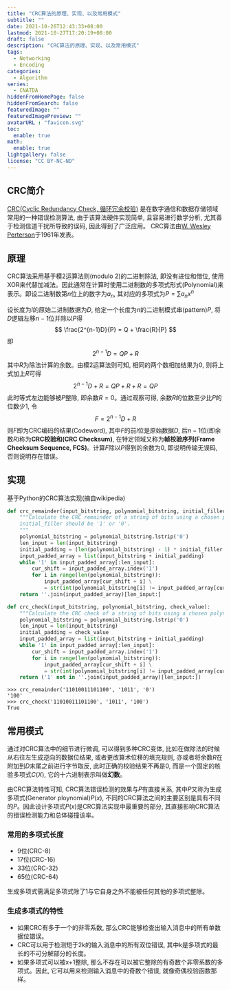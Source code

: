 ```yaml
---
title: "CRC算法的原理、实现、以及常用模式"
subtitle: ""
date: 2021-10-26T12:43:33+08:00
lastmod: 2021-10-27T17:20:19+08:00
draft: false
description: "CRC算法的原理、实现、以及常用模式"
tags:
  - Networking
  - Encoding
categories:
  - Algorithm
series:
  - CNATDA
hiddenFromHomePage: false
hiddenFromSearch: false
featuredImage: ""
featuredImagePreview: ""
avatarURL : "favicon.svg"
toc:
  enable: true
math:
  enable: true
lightgallery: false
license: "CC BY-NC-ND"
---
```

<!-- Main Content -->

## CRC简介

[CRC(Cyclic Redundancy Check, 循环冗余校验)](https://wikipedia.org/wiki/Cyclic_redundancy_check)
是在数字通信和数据存储领域常用的一种错误检测算法, 由于该算法硬件实现简单,
且容易进行数学分析, 尤其善于检测信道干扰所导致的误码, 因此得到了广泛应用。
CRC算法由[W. Wesley Perterson](https://wikipedia.org/wiki/W._Wesley_Peterson)于1961年发表。

<!--more-->

## 原理

CRC算法采用基于模2运算法则(modulo 2)的二进制除法, 即没有进位和借位, 使用XOR来代替加减法。因此通常在计算时使用二进制数的多项式形式(Polynomial)来表示。即设二进制数第$n$位上的数字为$a_n$, 其对应的多项式为$P = \sum a_n x^n$

设长度为$l$的原始二进制数据为$D$, 给定一个长度为$n$的二进制模式串(pattern)$P$, 将$D$逻辑左移$n-1$位并除以$P$得
$$
  \frac{2^{n-1}D}{P} = Q + \frac{R}{P}
$$
即
$$
  2^{n-1}D = QP + R
$$
其中$R$为除法计算的余数。由模2运算法则可知, 相同的两个数相加结果为0, 则将上式加上$R$可得
$$
  2^{n-1}D+R = QP + R + R = QP
$$
此时等式左边能够被$P$整除, 即余数$R=0$。通过观察可得, 余数$R$的位数至少比$P$的位数少1, 令
$$
  F = 2^{n-1}D + R
$$
则$F$即为CRC编码的结果(Codeword), 其中$F$的前$l$位是原始数据$D$, 后$n-1$位(即余数$R$)称为**CRC校验和(CRC Checksum)**, 在特定领域又称为**帧校验序列(Frame Checksum Sequence, FCS)**。计算$F$除以$P$得到的余数为0, 即说明传输无误码, 否则说明存在错误。

## 实现

基于Python的CRC算法实现(摘自wikipedia)

```python
def crc_remainder(input_bitstring, polynomial_bitstring, initial_filler):
    """Calculate the CRC remainder of a string of bits using a chosen polynomial.
    initial_filler should be '1' or '0'.
    """
    polynomial_bitstring = polynomial_bitstring.lstrip('0')
    len_input = len(input_bitstring)
    initial_padding = (len(polynomial_bitstring) - 1) * initial_filler
    input_padded_array = list(input_bitstring + initial_padding)
    while '1' in input_padded_array[:len_input]:
        cur_shift = input_padded_array.index('1')
        for i in range(len(polynomial_bitstring)):
            input_padded_array[cur_shift + i] \
            = str(int(polynomial_bitstring[i] != input_padded_array[cur_shift + i]))
    return ''.join(input_padded_array)[len_input:]

def crc_check(input_bitstring, polynomial_bitstring, check_value):
    """Calculate the CRC check of a string of bits using a chosen polynomial."""
    polynomial_bitstring = polynomial_bitstring.lstrip('0')
    len_input = len(input_bitstring)
    initial_padding = check_value
    input_padded_array = list(input_bitstring + initial_padding)
    while '1' in input_padded_array[:len_input]:
        cur_shift = input_padded_array.index('1')
        for i in range(len(polynomial_bitstring)):
            input_padded_array[cur_shift + i] \
            = str(int(polynomial_bitstring[i] != input_padded_array[cur_shift + i]))
    return ('1' not in ''.join(input_padded_array)[len_input:])
```

```shell
>>> crc_remainder('11010011101100', '1011', '0')
'100'
>>> crc_check('11010011101100', '1011', '100')
True
```

## 常用模式

通过对CRC算法中的细节进行微调, 可以得到多种CRC变体, 比如在做除法的时候从右往左生成逆向的数据位结果, 或者更改算术位移的填充规则, 亦或者将余数$R$在附加到$D$末尾之前进行字节取反, 此时正确的校验结果不再是0, 而是一个固定的核验多项式$C(X)$, 它的十六进制表示叫做**幻数**。

由CRC算法特性可知, CRC算法错误检测的效果与$P$有直接关系, 其中$P$又称为生成多项式(Generator ploynomial)$P(x)$, 不同的CRC算法之间的主要区别是具有不同的$P$。因此设计多项式$P(x)$是CRC算法实现中最重要的部分, 其直接影响CRC算法的错误检测能力和总体碰撞该率。

### 常用的多项式长度

- 9位(CRC-8)
- 17位(CRC-16)
- 33位(CRC-32)
- 65位(CRC-64)

生成多项式需满足多项式除了1与它自身之外不能被任何其他的多项式整除。

### 生成多项式的特性

- 如果CRC有多于一个的非零系数, 那么CRC能够检查出输入消息中的所有单数据位错误。
- CRC可以用于检测短于2k的输入消息中的所有双位错误, 其中k是多项式的最长的不可分解部分的长度。
- 如果多项式可以被x+1整除, 那么不存在可以被它整除的有奇数个非零系数的多项式。因此, 它可以用来检测输入消息中的奇数个错误, 就像奇偶校验函数那样。
